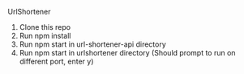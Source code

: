 UrlShortener

1. Clone this repo
2. Run npm install
3. Run npm start in url-shortener-api directory
4. Run npm start in urlshortener directory (Should prompt to run on different port, enter y)
